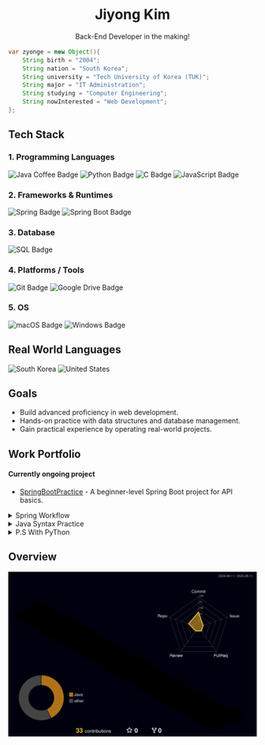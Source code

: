 <h1 align="center">
  Jiyong Kim
</h1>

<p align="center">
  Back-End Developer in the making!
</p>

```Java
var zyonge = new Object(){
    String birth = "2004";
    String nation = "South Korea";
    String university = "Tech University of Korea (TUK)";
    String major = "IT Administration";
    String studying = "Computer Engineering";
    String nowInterested = "Web Development";
};
```
## Tech Stack
### 1. Programming Languages
<div>
  <img src="https://img.shields.io/badge/Java-ED8B00?style=for-the-badge&logo=coffeescript&logoColor=white" alt="Java Coffee Badge" />
  <img src="https://img.shields.io/badge/Python-3776AB?style=for-the-badge&logo=python&logoColor=white" alt="Python Badge" />
  <img src="https://img.shields.io/badge/C-00599C?style=for-the-badge&logo=c&logoColor=white" alt="C Badge" />
  <img src="https://img.shields.io/badge/JavaScript-F7DF1E?style=for-the-badge&logo=javascript&logoColor=black" alt="JavaScript Badge" />
</div>

### 2. Frameworks & Runtimes
<div>
  <img src="https://img.shields.io/badge/Spring-6DB33F?style=for-the-badge&logo=spring&logoColor=white" alt="Spring Badge" />
  <img src="https://img.shields.io/badge/Spring%20Boot-6DB33F?style=for-the-badge&logo=springboot&logoColor=white" alt="Spring Boot Badge" />
</div>

### 3. Database
<div>
  <img src="https://img.shields.io/badge/SQL-4479A1?style=for-the-badge&logo=mysql&logoColor=white" alt="SQL Badge" />
</div>

### 4. Platforms / Tools
<div>
  <img src="https://img.shields.io/badge/Git-F05032?style=for-the-badge&logo=git&logoColor=white" alt="Git Badge" />
  <img src="https://img.shields.io/badge/Google%20Drive-4285F4?style=for-the-badge&logo=googledrive&logoColor=white" alt="Google Drive Badge" />
</div>

### 5. OS
<div>
  <img src="https://img.shields.io/badge/macOS-000000?style=for-the-badge&logo=apple&logoColor=white" alt="macOS Badge" />
  <img src="https://img.shields.io/badge/Windows-0078D6?style=for-the-badge&logo=windows&logoColor=white" alt="Windows Badge" />
</div>

## Real World Languages
<div>
  <img alt="South Korea" src="https://hatscripts.github.io/circle-flags/flags/kr.svg" width="28" height="28" />
  <img alt="United States" src="https://hatscripts.github.io/circle-flags/flags/us.svg" width="28" height="28" />
</div>

## Goals
- Build advanced proficiency in web development.
- Hands-on practice with data structures and database management.
- Gain practical experience by operating real-world projects.

## Work Portfolio
#### Currently ongoing project
- [SpringBootPractice](https://github.com/ZYONGE/SpringBootPractice.git) - A beginner-level Spring Boot project for API basics.

<details>
  <summary>Spring Workflow</summary>

- [SpringBootPractice](https://github.com/ZYONGE/SpringBootPractice.git) - A beginner-level Spring Boot project for API basics.

</details>

<details>
  <summary>Java Syntax Practice</summary>

- [JavaContactPractice](https://github.com/ZYONGE/JavaContactPractice.git) - Terminal-based Java Contact application
- [JavaCalendarPractice](https://github.com/ZYONGE/JavaCalendarPractice.git) - Simple Java Syntax Practice Code With Calendar Library.

</details>

<details>
  <summary>P.S With PyThon</summary>

- [PythonProblemSolvingLog](https://github.com/ZYONGE/PythonProblemSolvingLog.git) - Log of Solutions of Algorithm Problems Written in Python

</details>

## Overview

<p align="center">
  <img src="./profile-3d-contrib/profile-night-rainbow.svg?t=20250812" 
       alt="3D Contribution Graph" 
       width="800">
</p>

